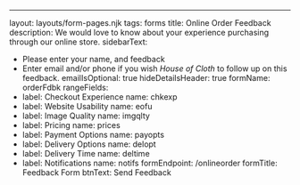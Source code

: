 ---
layout: layouts/form-pages.njk
tags: forms
title: Online Order Feedback
description:
  We would love to know about your experience purchasing through our online store.
sidebarText:
  - Please enter your name, and feedback
  - Enter email and/or phone if you wish <em>House of Cloth</em> to follow up on this feedback.
emailIsOptional: true
hideDetailsHeader: true
formName: orderFdbk
rangeFields:
  - label: Checkout Experience
    name: chkexp
  - label: Website Usability
    name: eofu
  - label: Image Quality
    name: imgqlty
  - label: Pricing
    name: prices
  - label: Payment Options
    name: payopts
  - label: Delivery Options
    name: delopt
  - label: Delivery Time
    name: deltime
  - label: Notifications
    name: notifs
formEndpoint: /onlineorder
formTitle: Feedback Form
btnText: Send Feedback

